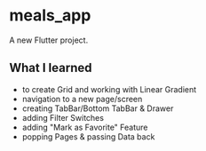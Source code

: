 # meals_app

A new Flutter project.

## What I learned
- to create Grid and working with Linear Gradient
- navigation to a new page/screen
- creating TabBar/Bottom TabBar & Drawer
- adding Filter Switches
- adding "Mark as Favorite" Feature
- popping Pages & passing Data back

